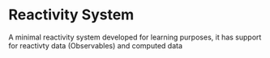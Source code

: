 # Reactivity System
A minimal reactivity system developed for learning purposes, it has support for reactivty data (Observables) and computed data
